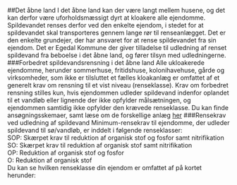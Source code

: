 <script src="http://infokort.egedalkommune.dk/clientapi/minimap2/mmloader.js" charset="iso-8859-1"></script> <script>window.addEventListener("load", function () {MiniMap.createMiniMap({mapDiv: "renseklasse", minimapId:'95ab9102-881f-4d2b-aef1-783b2b52040d'});});</script>

##Det åbne land
I det åbne land kan der være langt mellem husene, og det kan derfor være uforholdsmæssigt dyrt at kloakere alle ejendomme. Spildevandet renses derfor ved den enkelte ejendom, i stedet for at spildevandet skal transporteres gennem lange rør til renseanlægget. Det er den enkelte grundejer, der har ansvaret for at rense spildevandet fra sin ejendom. Det er Egedal Kommune der giver tilladelse til udledning af renset spildevand fra beboelse i det åbne land, og fører tilsyn med udledningerne.
###Forbedret spildevandsrensning i det åbne land
Alle ukloakerede ejendomme, herunder sommerhuse, fritidshuse, kolonihavehuse, gårde og virksomheder, som ikke er tilsluttet et fælles kloakanlæg er omfattet af et generelt krav om rensning til et vist niveau (renseklasse). Krav om forbedret rensning stilles kun, hvis ejendommen udleder spildevand indenfor oplandet til et vandløb eller lignende der ikke opfylder målsætningen, og ejendommen samtidig ikke opfylder den krævede renseklasse.
Du kan finde ansøgningsskemaer, samt læse om de forskellige anlæg [her](http://www.egedalkommune.dk/borger/affald,-energi-og-miljoe/spildevand-og-kloak/private-spildevandsanlaeg)
###Rensekrav ved udledning af spildevand
Minimum-rensekrav til ejendomme, der udleder spildevand til sø/vandløb, er inddelt i følgende renseklasser:  
SOP: Skærpet krav til reduktion af organisk stof og fosfor samt nitrifikation  
SO: Skærpet krav til reduktion af organisk stof samt nitrifikation  
OP: Reduktion af organisk stof og fosfor  
O: Reduktion af organisk stof  
Du kan se hvilken renseklasse din ejendom er omfattet af på kortet herunder:
<div id="renseklasse" style="width: auto; height: 500px;"></div>
